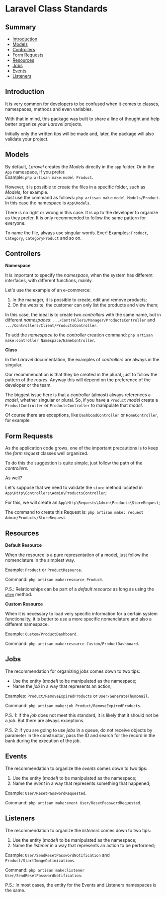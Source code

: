 # Laravel Class Standards

## Summary

 - [Introduction](#Introduction)
 - [Models](#Models)
 - [Controllers](#Controllers)
 - [Form Requests](#Form-Requests)
 - [Resources](#Resources)
 - [Jobs](#Jobs)
 - [Events](#Events)
 - [Listeners](#Listeners)

## Introduction

It is very common for developers to be confused when it comes to classes, namespaces, methods and even variables.

With that in mind, this package was built to share a line of thought and help better organize your _Laravel_ projects.

Initially only the written tips will be made and, later, the package will also validate your project.

## Models

By default, _Laravel_ creates the _Models_ directly in the `app` folder. Or in the `App` namespace, if you prefer.  
Example: `php artisan make:model Product`.

However, it is possible to create the files in a specific folder, such as _Models_, for example.  
Just use the command as follows: `php artisan make:model Models/Product`.  
In this case the namespace is `App\Models`.

There is no right or wrong in this case. It is up to the developer to organize as they prefer. It is only recommended to follow the same pattern for everyone.

To name the file, always use singular words. Ever! Examples: `Product`, `Category`, `CategoryProduct` and so on.

## Controllers

**Namespace**

It is important to specify the _namespace_, when the system has different interfaces, with different functions, mainly.

Let's use the example of an e-commerce:
1. In the manager, it is possible to create, edit and remove products;
2. On the website, the customer can only list the products and view them;

In this case, the ideal is to create two _controllers_ with the same name, but in different _namespaces_: `.../Controllers/Manager/ProductsController` and `.../Controllers/Client/ProductsController`.

To add the _namespace_ to the _controller_ creation command: `php artisan make:controller Namespace/NameController`.

**Class**

In the _Laravel_ documentation, the examples of _controllers_ are always in the singular.

Our recommendation is that they be created in the plural, just to follow the pattern of the _routes_.
Anyway this will depend on the preference of the developer or the team.

The biggest issue here is that a _controller_ (almost) always references a _model_, whether singular or plural. So, if you have a `Product` _model_ create a `ProductController` or `ProductsController` to manipulate that _model_.

Of course there are exceptions, like `DashboadController` or `HomeController`, for example.

## Form Requests

As the application code grows, one of the important precautions is to keep the _form request_ classes well organized.

To do this the suggestion is quite simple, just follow the path of the _controllers_.

As well?

Let's suppose that we need to validate the `store` method located in `App\Http\Controllers\Admin\ProductsController`;

For this, we will create an `App\Http\Requests\Admin\Products\StoreRequest`;

The command to create this Request is: `php artisan make: request Admin/Products/StoreRequest`.

## Resources

**Default Resource**

When the resource is a pure representation of a model, just follow the nomenclature in the simplest way.

Example: `Product` or `ProductResource`.

Command: `php artisan make:resource Product`.

P.S.: Relationships can be part of a _default resource_ as long as using the [`when`](https://laravel.com/docs/eloquent-resources#conditional-attributes) method.

**Custom Resource**

When it is necessary to load very specific information for a certain system functionality, it is better to use a more specific nomenclature and also a different namespace.

Example: `Custom/ProductDashboard`.

Command: `php artisan make:resource Custom/ProductDashboard`.

## Jobs

The recommendation for organizing _jobs_ comes down to two tips:

 - Use the entity (_model_) to be manipulated as the namespace;
 - Name the _job_ in a way that represents an action;

Examples: `Product/RemoveExpiredProducts` or `User/GenerateThumbnail`.

Command: `php artisan make:job Product/RemoveExpiredProducts`.

P.S. 1: If the _job_ does not meet this standard, it is likely that it should not be a _job_. But there are always exceptions.

P.S. 2: If you are going to use _jobs_ in a queue, do not receive objects by parameter in the constructor, pass the ID and search for the record in the bank during the execution of the _job_.

## Events

The recommendation to organize the _events_ comes down to two tips:

1. Use the entity (_model_) to be manipulated as the namespace;
2. Name the _event_ in a way that represents something that happened;

Example: `User/ResetPasswordRequested`.

Command: `php artisan make:event User/ResetPasswordRequested`.

## Listeners

The recommendation to organize the _listeners_ comes down to two tips:

1. Use the entity (_model_) to be manipulated as the namespace;
2. Name the _listener_ in a way that represents an action to be performed;

Example: `User/SendResetPasswordNotification` and `Product/StartImageOptimizations`.

Command: `php artisan make:listener User/SendResetPasswordNotification`.

P.S.: In most cases, the entity for the Events and Listeners namespaces is the same.